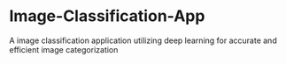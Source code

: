 # Image-Classification-App
A image classification application utilizing deep learning for accurate and efficient image categorization 
